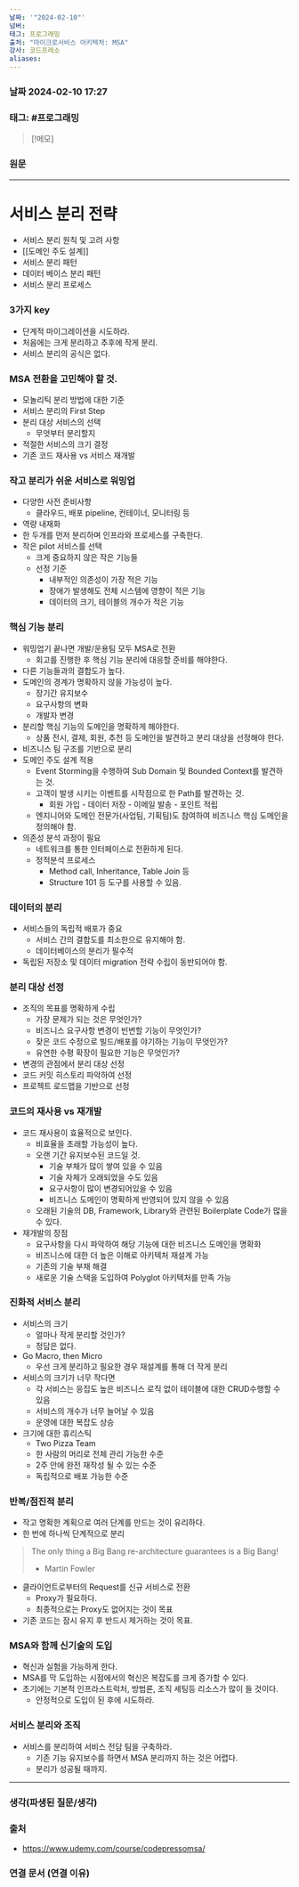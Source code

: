 ```yaml
---
날짜: '"2024-02-10"'
넘버: 
태그: 프로그래밍
출처: "마이크로서비스 아키텍처: MSA"
강사: 코드프레소
aliases:
---
```

### 날짜  2024-02-10 17:27

### 태그: #프로그래밍 

>[!메모]
>

### 원문
---
# 서비스 분리 전략
- 서비스 분리 원칙 및 고려 사항
- [[도메인 주도 설계]]
- 서비스 분리 패턴
- 데이터 베이스 분리 패턴
- 서비스 분리 프로세스
### 3가지 key
- 단계적 마이그레이션을 시도하라.
- 처음에는 크게 분리하고 추후에 작게 분리.
- 서비스 분리의 공식은 없다.
### MSA 전환을 고민해야 할 것.
- 모놀리틱 분리 방법에 대한 기준
- 서비스 분리의 First Step
- 분리 대상 서비스의 선택
	- 무엇부터 분리할지
- 적절한 서비스의 크기 결정
- 기존 코드 재사용 vs 서비스 재개발
### 작고 분리가 쉬운 서비스로 워밍업
- 다양한 사전 준비사항
	- 클라우드, 배포 pipeline, 컨테이너, 모니터링 등
- 역량 내재화
- 한 두개를 먼저 분리하며 인프라와 프로세스를 구축한다.
- 작은 pilot 서비스를 선택
	- 크게 중요하지 않은 작은 기능들
	- 선정 기준
		- 내부적인 의존성이 가장 적은 기능
		- 장애가 발생해도 전체 시스템에 영향이 적은 기능
		- 데이터의 크기, 테이블의 개수가 적은 기능
### 핵심 기능 분리
- 워밍업기 끝나면 개발/운용팀 모두 MSA로 전환
	- 회고를 진행한 후 핵심 기능 분리에 대응할 준비를 해야한다.
- 다른 기능들과의 결합도가 높다.
- 도메인의 경계가 명확하지 않을 가능성이 높다.
	- 장기간 유지보수
	- 요구사항의 변화
	- 개발자 변경
- 분리할 핵심 기능의 도메인을 명확하게 해야한다.
	- 상품 전시, 결제, 회원, 추천 등 도메인을 발견하고 분리 대상을 선정해야 한다.
- 비즈니스 팀 구조를 기반으로 분리
- 도메인 주도 설계 적용
	- Event Storming을 수행하여 Sub Domain 및 Bounded Context를 발견하는 것.
	- 고객이 발생 시키는 이벤트를 시작점으로 한 Path를 발견하는 것.
		- 회원 가입 - 데이터 저장 - 이메일 발송 - 포인트 적립
	- 엔지니어와 도메인 전문가(사업팀, 기획팀)도 참여하여 비즈니스 핵심 도메인을 정의해야 함.
- 의존성 분석 과정이 필요
	- 네트워크를 통한 인터페이스로 전환하게 된다.
	- 정적분석 프로세스
		- Method call, Inheritance, Table Join 등
		- Structure 101 등 도구를 사용할 수 있음.
### 데이터의 분리 
- 서비스들의 독립적 배포가 중요
	- 서비스 간의 결합도를 최소한으로 유지해야 함.
	- 데이터베이스의 분리가 필수적
- 독립된 저장소 및 데이터 migration 전략 수립이 동반되어야 함.
### 분리 대상 선정
- 조직의 목표를 명확하게 수립
	- 가장 문제가 되는 것은 무엇인가?
	- 비즈니스 요구사항 변경이 빈번할 기능이 무엇인가?
	- 잦은 코드 수정으로 빌드/배포를 야기하는 기능이 무엇인가?
	- 유연한 수평 확장이 필요한 기능은 무엇인가?
- 변경의 관점에서 분리 대상 선정
- 코드 커밋 히스토리 파악하여 선정
- 프로젝트 로드맵을 기반으로 선정
### 코드의 재사용 vs 재개발
- 코드 재사용이 효율적으로 보인다.
	- 비효율을 초래할 가능성이 높다.
	- 오랜 기간 유지보수된 코드일 것.
		- 기술 부채가 많이 쌓여 있을 수 있음
		- 기술 자체가 오래되었을 수도 있음
		- 요구사항이 많이 변경되어있을 수 있음
		- 비즈니스 도메인이 명확하게 반영되어 있지 않을 수 있음
	- 오래된 기술의 DB, Framework, Library와 관련된 Boilerplate Code가 많을 수 있다.
- 재개발의 장점
	- 요구사항을 다시 파악하여 해당 기능에 대한 비즈니스 도메인을 명확화
	- 비즈니스에 대한 더 높은 이해로 아키텍처 재설계 가능
	- 기존의 기술 부채 해결
	- 새로운 기술 스택을 도입하여 Polyglot 아키텍처를 만족 가능
### 진화적 서비스 분리
- 서비스의 크기
	- 얼마나 작게 분리할 것인가?
	- 정답은 없다.
- Go Macro, then Micro
	- 우선 크게 분리하고 필요한 경우 재설계를 통해 더 작게 분리
- 서비스의 크기가 너무 작다면
	- 각 서비스는 응집도 높은 비즈니스 로직 없이 테이블에 대한 CRUD수행할 수 있음
	- 서비스의 개수가 너무 늘어날 수 있음
	- 운영에 대한 복잡도 상승
- 크기에 대한 휴리스틱
	- Two Pizza Team
	- 한 사람의 머리로 전체 관리 가능한 수준
	- 2주 안에 완전 재작성 될 수 있는 수준
	- 독립적으로 배포 가능한 수준
### 반복/점진적 분리
- 작고 명확한 계획으로 여러 단계를 만드는 것이 유리하다.
- 한 번에 하나씩 단계적으로 분리
> The only thing a Big Bang re-architecture guarantees is a Big Bang!
> - Martin Fowler
- 클라이언트로부터의 Request를 신규 서비스로 전환
	- Proxy가 필요하다.
	- 최종적으로는 Proxy도 없어지는 것이 목표
- 기존 코드는 잠시 유지 후 반드시 제거하는 것이 목표.
### MSA와 함께 신기술의 도입
- 혁신과 실험을 가능하게 한다.
- MSA를 막 도입하는 시점에서의 혁신은 복잡도를 크게 증가할 수 있다.
- 초기에는 기본적 인프라스트럭처, 방법론, 조직 세팅등 리소스가 많이 들 것이다.
	- 안정적으로 도입이 된 후에 시도하라.
### 서비스 분리와 조직
- 서비스를 분리하여 서비스 전담 팀을 구축하라.
	- 기존 기능 유지보수를 하면서 MSA 분리까지 하는 것은 어렵다.
	- 분리가 성공될 때까지.
---
### 생각(파생된 질문/생각)

### 출처
- https://www.udemy.com/course/codepressomsa/

### 연결 문서 (연결 이유)
